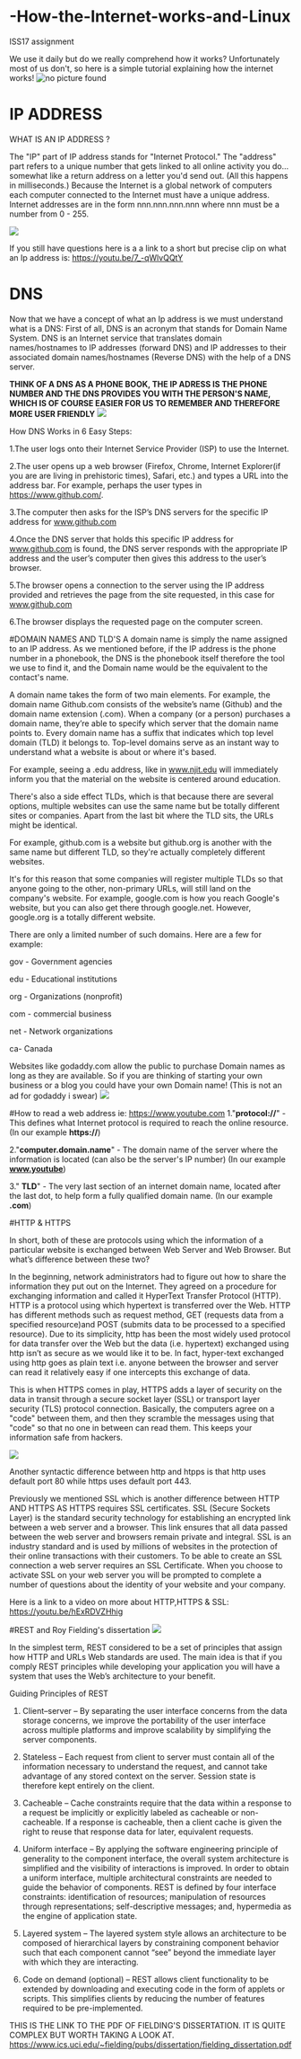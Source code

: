 # -How-the-Internet-works-and-Linux
ISS17 assignment

We use it daily but do we really comprehend how it works? Unfortunately most of us don't, so here is a simple tutorial explaining how the internet works!
<img src="https://www.howtogeek.com/wp-content/uploads/2018/02/img_5a78dece9a202.jpg" alt="no picture found">

#  IP ADDRESS
WHAT IS AN IP ADDRESS ?

The "IP" part of IP address stands for "Internet Protocol." The "address" part refers to a unique number that gets linked to all online activity you do...
somewhat like a return address on a letter you'd send out. (All this happens in milliseconds.)
Because the Internet is a global network of computers each computer connected to the Internet must have a unique address. Internet addresses are in the form
nnn.nnn.nnn.nnn where nnn must be a number from 0 - 255.

<img src="https://upload.wikimedia.org/wikipedia/commons/thumb/7/74/Ipv4_address.svg/300px-Ipv4_address.svg.png">


If you still have questions here is a a link to a short but precise clip on what an Ip address is:
https://youtu.be/7_-qWlvQQtY


# DNS
Now that we have a concept of what an Ip address is we must understand what is a DNS:
First of all, DNS is an acronym that stands for Domain Name System. DNS is an Internet service that translates domain names/hostnames to IP addresses (forward DNS) and IP addresses to
their associated domain names/hostnames (Reverse DNS) with the help of a DNS server.

**THINK OF A DNS AS A PHONE BOOK, THE IP ADRESS IS THE PHONE NUMBER AND THE DNS PROVIDES YOU WITH THE PERSON'S NAME, WHICH IS OF COURSE EASIER FOR US TO REMEMBER AND THEREFORE MORE USER FRIENDLY**
<img src="https://previews.123rf.com/images/jemastock/jemastock1608/jemastock160812083/61748477-flat-design-cute-lightbulb-icon-vector-illustration.jpg">

How DNS Works in 6 Easy Steps:

1.The user logs onto their Internet Service Provider (ISP) to use the Internet. 

2.The user opens up a web browser (Firefox, Chrome, Internet Explorer(if you are are living in prehistoric times), Safari, etc.) 
and types a URL into the address bar. For example, perhaps the user types in https://www.github.com/.

3.The computer then asks for the ISP’s DNS servers for the specific IP address for www.github.com

4.Once the DNS server that holds this specific IP address for www.github.com is found, the DNS server responds with the appropriate IP address and the user’s computer then gives this address to the user’s browser.

5.The browser opens a connection to the server using the IP address provided and retrieves the page from the site requested, in this case for www.github.com

6.The browser displays the requested page on the computer screen.


#DOMAIN NAMES AND TLD'S 
A domain name is simply the name assigned to an IP address. As we mentioned before, if the IP address is the phone number in a phonebook, the DNS is the phonebook itself therefore the tool we use to find it, and the Domain name would be the equivalent to the 
contact's name.
 
A domain name takes the form of two main elements. For example, the domain name Github.com consists of the website’s name (Github) and the domain name extension (.com). 
When a company (or a person) purchases a domain name, they’re able to specify which server that the domain name points to.
Every domain name has a suffix that indicates which top level domain (TLD) it belongs to.
Top-level domains serve as an instant way to understand what a website is about or where it's based.

For example, seeing a .edu address, like in www.njit.edu will immediately inform you that the material on the website is centered around education. 

There's also a side effect TLDs, which is that because there are several options, multiple websites can use the same name but be totally different sites or companies. Apart from the last bit where the TLD sits, the URLs might be identical.

For example, github.com is a website but github.org is another with the same name but different TLD, so they're actually completely different websites. 

It's for this reason that some companies will register multiple TLDs so that anyone going to the other, non-primary URLs, will still land on the company's website. For example, google.com is how you reach Google's website, but you can also get there through google.net. However, google.org is a totally different website.

There are only a limited number of such domains. Here are a few for example:

gov - Government agencies

edu - Educational institutions

org - Organizations (nonprofit)

com - commercial business

net - Network organizations

ca- Canada

Websites like godaddy.com allow the public to purchase Domain names as long as they are available. So if you are thinking of starting your own business or a blog you could have your own Domain name! (This is not an ad for godaddy i swear)
<img src="https://1.bp.blogspot.com/-_zldwgR2ebo/VL9vljXkevI/AAAAAAAAhhM/nJ-6C3RpEQU/s728/godaddy-domain-hosting-hack.png">


#How to read a web address ie: https://www.youtube.com
1."**protocol://**" - This defines what Internet protocol is required to reach the online resource.
(In our example **https://**)

2."**computer.domain.name**" - The domain name of the server where the information is located (can also be the server's IP number)
(In our example **www.youtube**)

3." **TLD**" - The very last section of an internet domain name, located after the last dot, to help form a fully qualified domain name.
(In our example **.com**)

#HTTP & HTTPS

In short, both of these are protocols using which the information of a particular website is exchanged between Web Server and Web Browser. But what’s difference between these two?

In the beginning, network administrators had to figure out how to share the information they put out on the Internet.
They agreed on a procedure for exchanging information and called it HyperText Transfer Protocol (HTTP).
HTTP is a protocol using which hypertext is transferred over the Web. HTTP has different methods such as request method, GET (requests data from a specified resource)and POST (submits data to be processed to a specified resource). Due to its simplicity, http has been the most widely used protocol for data transfer over the Web but the data (i.e. hypertext) exchanged using http isn’t 
as secure as we would like it to be. In fact, hyper-text exchanged using http goes as plain text i.e. anyone between the browser and server can read it relatively easy if one intercepts this exchange of data.

This is when HTTPS comes in play, HTTPS adds a layer of security on the data in transit through a secure socket layer (SSL) or transport layer security (TLS) protocol connection. Basically, the computers agree on a "code" between them, 
and then they scramble the messages using that "code" so that no one in between can read them. 
This keeps your information safe from hackers.

<img src="https://seopressor.com/wp-content/uploads/2017/07/Difference-Between-HTTP-and-HTTPS.png">


Another syntactic difference between http and htpps is that http uses default port 80 while https uses default port 443. 

Previously we mentioned SSL which is another difference between HTTP AND HTTPS AS HTTPS requires SSL certificates. 
SSL (Secure Sockets Layer) is the standard security technology for establishing an encrypted link between a web server and a browser. This link ensures that all data passed between the web server and browsers remain private and integral. SSL is an industry standard and is used by millions of websites in the protection of their online transactions with their customers.
To be able to create an SSL connection a web server requires an SSL Certificate. When you choose to activate SSL on your web server you will be prompted to complete a number of questions about the identity of your website and your company.

Here is a link to a video on more about HTTP,HTTPS & SSL: 
https://youtu.be/hExRDVZHhig



#REST and Roy Fielding's dissertation
<img src="https://cdn-images-1.medium.com/max/1200/0*GN2n0rtrVwEN5XlM">

 In the simplest term, REST considered to be a set of principles that assign how HTTP and URLs Web standards are used. The main idea is that if you comply REST principles while developing your application you will have a system that uses the Web’s architecture to your benefit.
 
 Guiding Principles of REST
 
1. Client–server – By separating the user interface concerns from the data storage concerns, we improve the portability of the user interface across multiple platforms and improve scalability by simplifying the server components.

2. Stateless – Each request from client to server must contain all of the information necessary to understand the request, and cannot take advantage of any stored context on the server. Session state is therefore kept entirely on the client.

3. Cacheable – Cache constraints require that the data within a response to a request be implicitly or explicitly labeled as cacheable or non-cacheable. If a response is cacheable, then a client cache is given the right to reuse that response data for later, equivalent requests.

4. Uniform interface – By applying the software engineering principle of generality to the component interface, the overall system architecture is simplified and the visibility of interactions is improved. In order to obtain a uniform interface, multiple architectural constraints are needed to guide the behavior of components. REST is defined by four interface constraints: identification of resources; manipulation of resources through representations; self-descriptive messages; and, hypermedia as the engine of application state.

5. Layered system – The layered system style allows an architecture to be composed of hierarchical layers by constraining component behavior such that each component cannot “see” beyond the immediate layer with which they are interacting.

6. Code on demand (optional) – REST allows client functionality to be extended by downloading and executing code in the form of applets or scripts. This simplifies clients by reducing the number of features required to be pre-implemented.


THIS IS THE LINK TO THE PDF OF FIELDING'S DISSERTATION. IT IS QUITE COMPLEX BUT WORTH TAKING A LOOK AT.
https://www.ics.uci.edu/~fielding/pubs/dissertation/fielding_dissertation.pdf


